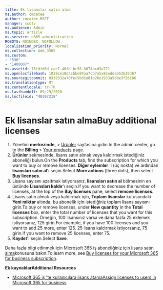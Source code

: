 ```yaml
---
title: Ek lisanslar satın alma
ms.author: cmcatee
author: cmcatee-MSFT
manager: scotv
ms.audience: Admin
ms.topic: article
ms.service: o365-administration
ROBOTS: NOINDEX, NOFOLLOW
localization_priority: Normal
ms.collection: Adm_O365
ms.custom:
- "530"
- "1400007"
ms.assetid: 75fdfd6d-cae7-40fd-bc50-8674bcd3a771
ms.openlocfilehash: 1039ce18dacbbe04aa7cb7a5a85eddab52b36d67
ms.sourcegitcommit: 0338332a70fec9bd1e81b26e1933a5d0e3f261b6
ms.translationtype: MT
ms.contentlocale: tr-TR
ms.lasthandoff: 09/29/2020
ms.locfileid: "48307218"
---
```

# <a name="buy-additional-licenses"></a><span data-ttu-id="8148f-102">Ek lisanslar satın alma</span><span class="sxs-lookup"><span data-stu-id="8148f-102">Buy additional licenses</span></span>

1. <span data-ttu-id="8148f-103">Yönetim **merkezinde,**  >  [Ürünler](https://go.microsoft.com/fwlink/p/?linkid=842054) sayfasına gidin.</span><span class="sxs-lookup"><span data-stu-id="8148f-103">In the admin center, go to the **Billing** > [Your products](https://go.microsoft.com/fwlink/p/?linkid=842054) page.</span></span>
2. <span data-ttu-id="8148f-104">**Ürünler** sekmesinde, lisans satın almak veya kaldırmak istediğiniz aboneliği bulun.</span><span class="sxs-lookup"><span data-stu-id="8148f-104">On the **Products** tab, find the subscription for which you want to buy or remove licenses.</span></span> <span data-ttu-id="8148f-105">**Diğer eylemler** 'i (üç nokta) ve ardından **lisansları satın al**'ı seçin.</span><span class="sxs-lookup"><span data-stu-id="8148f-105">Select **More actions** (three dots), then select **Buy licenses**.</span></span>
3. <span data-ttu-id="8148f-106">Lisans sayısını azaltmak istiyorsanız, **lisansları satın al** bölmesinin en üstünde **Lisansları kaldır**'ı seçin.</span><span class="sxs-lookup"><span data-stu-id="8148f-106">If you want to decrease the number of licenses, at the top of the **Buy licenses** pane, select **remove licenses**.</span></span>
4. <span data-ttu-id="8148f-107">Lisans satın almak veya kaldırmak için, **Toplam lisanslar** kutusundaki **Yeni miktar** altında, bu abonelik için istediğiniz toplam lisans sayısını girin.</span><span class="sxs-lookup"><span data-stu-id="8148f-107">To buy or remove licenses, under **New quantity** in the **Total licenses** box, enter the total number of licenses that you want for this subscription.</span></span> <span data-ttu-id="8148f-108">Örneğin, 100 lisansınız varsa ve daha fazla 25 eklemek istiyorsanız, 125 girin.</span><span class="sxs-lookup"><span data-stu-id="8148f-108">For example, if you have 100 licenses and you want to add 25 more, enter 125.</span></span> <span data-ttu-id="8148f-109">25 lisans kaldırmak istiyorsanız, 75 girin.</span><span class="sxs-lookup"><span data-stu-id="8148f-109">If you want to remove 25 licenses, enter 75.</span></span>
5. <span data-ttu-id="8148f-110">**Kaydet**'i seçin.</span><span class="sxs-lookup"><span data-stu-id="8148f-110">Select **Save**.</span></span>

<span data-ttu-id="8148f-111">Daha fazla bilgi edinmek için [Microsoft 365 iş aboneliğiniz için lisans satın alma](https://docs.microsoft.com/microsoft-365/commerce/licenses/buy-licenses)konusuna bakın.</span><span class="sxs-lookup"><span data-stu-id="8148f-111">To learn more, see [Buy licenses for your Microsoft 365 for business subscription](https://docs.microsoft.com/microsoft-365/commerce/licenses/buy-licenses).</span></span>

<span data-ttu-id="8148f-112">**Ek kaynaklar**</span><span class="sxs-lookup"><span data-stu-id="8148f-112">**Additional Resources**</span></span>

- [<span data-ttu-id="8148f-113">Microsoft 365 iş 'te kullanıcılara lisans atama</span><span class="sxs-lookup"><span data-stu-id="8148f-113">Assign licenses to users in Microsoft 365 for business</span></span>](https://docs.microsoft.com/microsoft-365/admin/manage/assign-licenses-to-users)